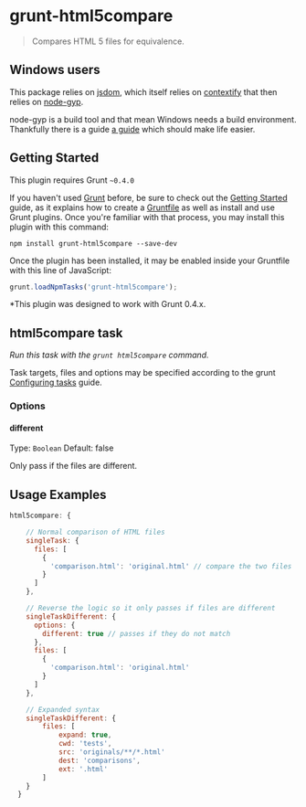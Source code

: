 grunt-html5compare
==================

> Compares HTML 5 files for equivalence.

Windows users
-------------

This package relies on [jsdom](https://github.com/tmpvar/jsdom), which itself
relies on [contextify](https://github.com/brianmcd/contextify) that then relies
on [node-gyp](https://github.com/TooTallNate/node-gyp).

node-gyp is a build tool and that mean Windows needs a build environment.
Thankfully there is a guide
[a guide](https://github.com/TooTallNate/node-gyp#installation)
which should make life easier.

Getting Started
---------------
This plugin requires Grunt `~0.4.0`

If you haven't used [Grunt](http://gruntjs.com/) before, be sure to check out the [Getting Started](http://gruntjs.com/getting-started) guide, as it explains how to create a [Gruntfile](http://gruntjs.com/sample-gruntfile) as well as install and use Grunt plugins. Once you're familiar with that process, you may install this plugin with this command:

```shell
npm install grunt-html5compare --save-dev
```

Once the plugin has been installed, it may be enabled inside your Gruntfile with this line of JavaScript:

```js
grunt.loadNpmTasks('grunt-html5compare');
```

*This plugin was designed to work with Grunt 0.4.x.


html5compare task
-----------------
_Run this task with the `grunt html5compare` command._

Task targets, files and options may be specified according to the grunt [Configuring tasks](http://gruntjs.com/configuring-tasks) guide.
### Options

#### different
Type: `Boolean`
Default: false

Only pass if the files are different.

Usage Examples
-----------------

```js
html5compare: {

    // Normal comparison of HTML files
    singleTask: {
      files: [
        {
          'comparison.html': 'original.html' // compare the two files
        }
      ]
    },

    // Reverse the logic so it only passes if files are different
    singleTaskDifferent: {
      options: {
        different: true // passes if they do not match
      },
      files: [
        {
          'comparison.html': 'original.html'
        }
      ]
    },

    // Expanded syntax
    singleTaskDifferent: {
        files: [
            expand: true,
            cwd: 'tests',
            src: 'originals/**/*.html'
            dest: 'comparisons',
            ext: '.html'
        ]
    }
  }
```
